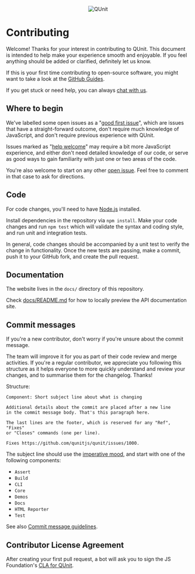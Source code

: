 <p align="center"><img src="/docs/img/logo-with-colored-dark-text.svg" height="width" height="125" alt="QUnit"></p>

# Contributing

Welcome! Thanks for your interest in contributing to QUnit. This document is intended to help make your experience smooth and enjoyable. If you feel anything should be added or clarified, definitely let us know.

If this is your first time contributing to open-source software, you might want to take a look at the [GitHub Guides](https://guides.github.com/).

If you get stuck or need help, you can always [chat with us](https://qunitjs.com/intro/#support).

## Where to begin

We've labelled some open issues as a "[good first issue](https://github.com/qunitjs/qunit/labels/good%20first%20issue)", which are issues that have a straight-forward outcome, don't require
much knowledge of JavaScript, and don't require previous experience with QUnit.

Issues marked as "[help welcome](https://github.com/qunitjs/qunit/labels/help%20welcome)" may require
a bit more JavaScript experience, and either don't need detailed knowledge of our code, or serve as
good ways to gain familiarity with just one or two areas of the code.

You're also welcome to start on any other [open issue](https://github.com/qunitjs/qunit/issues).
Feel free to comment in that case to ask for directions.

## Code

For code changes, you'll need to have [Node.js](https://nodejs.org/) installed.

Install dependencies in the repository via `npm install`. Make your code changes and run `npm test` which will validate the syntax and coding style, and run unit and integration tests.

In general, code changes should be accompanied by a unit test to verify the change in functionality. Once the new tests are passing, make a commit, push it to your GitHub fork, and create the pull request.

## Documentation

The website lives in the `docs/` directory of this repository.

Check [docs/README.md](docs/README.md) for how to locally preview the API documentation site.

## Commit messages

If you're a new contributor, don't worry if you're unsure about the commit message.

The team will improve it for you as part of their code review and merge activities. If you're a regular contributor, we appreciate you following this structure as it helps everyone to more quickly understand and review your changes, and to summarise them for the changelog. Thanks!

Structure:

```
Component: Short subject line about what is changing

Additional details about the commit are placed after a new line
in the commit message body. That's this paragraph here.

The last lines are the footer, which is reserved for any "Ref", "Fixes"
or "Closes" commands (one per line).

Fixes https://github.com/qunitjs/qunit/issues/1000.
```

The subject line should use the [imperative mood](https://en.wikipedia.org/wiki/Imperative_mood),
and start with one of the following components:

* `Assert`
* `Build`
* `CLI`
* `Core`
* `Demos`
* `Docs`
* `HTML Reporter`
* `Test`

See also [Commit message guidelines](https://www.mediawiki.org/wiki/Gerrit/Commit_message_guidelines).

## Contributor License Agreement

After creating your first pull request, a bot will ask you to sign the JS Foundation's [CLA for QUnit](https://cla.js.foundation/qunitjs/qunit).
